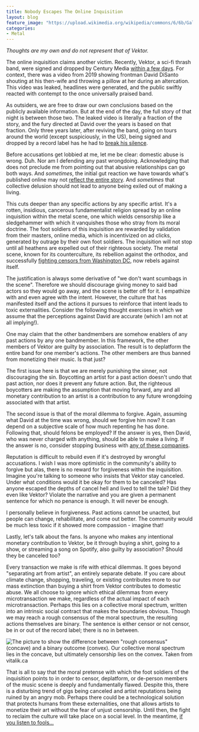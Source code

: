 ```yaml
---
title: Nobody Escapes The Online Inquisition
layout: blog
feature_image: "https://upload.wikimedia.org/wikipedia/commons/6/6b/Galileo_before_the_Holy_Office_-_Joseph-Nicolas_Robert-Fleury%2C_1847.png"
categories:
- Metal
---
```

*Thoughts are my own and do not represent that of Vektor.*

The online inquisition claims another victim. Recently, Vektor, a sci-fi thrash band, were signed and dropped by Century Media [within a few days](https://metalinjection.net/news/century-media-signs-drops-vektor-in-the-same-week).  For context, there was a video from 2019 showing frontman David DiSanto shouting at his then-wife and throwing a pillow at her during an altercation. This video was leaked, headlines were generated, and the public swiftly reacted with contempt to the once universally praised band.

As outsiders, we are free to draw our own conclusions based on the publicly available information. But at the end of the day, the full story of that night is between those two. The leaked video is literally a fraction of the story, and the fury directed at David over the years is based on that fraction. Only three years later, after reviving the band, going on tours around the world (except suspiciously, in the US), being signed and dropped by a record label has he had to [break his silence](https://www.youtube.com/watch?v=OS66FIG2WSI&feature=youtu.be).

Before accusations get lobbied at me, let me be clear: domestic abuse is wrong. Duh. Nor am I defending any past wrongdoing. Acknowledging that does not preclude me from pointing out that abusive relationships can go both ways. And _sometimes_, the initial gut reaction we have towards what's published online may not [reflect the entire story](https://en.wikipedia.org/wiki/Depp_v._Heard). And _sometimes_ that collective delusion should not lead to anyone being exiled out of making a living.

This cuts deeper than any specific actions by any specific artist. It's a rotten, insidious, cancerous fundamentalist religion spread by an online inquisition within the metal scene, one which wields censorship like a sledgehammer with which it vanquishes those who stray from its moral doctrine. The foot soldiers of this inquisition are rewarded by validation from their masters, online media, which is incentivized on ad clicks, generated by outrage by their own foot soldiers. The inquisition will not stop until all heathens are expelled out of their righteous society. The metal scene, known for its counterculture, its rebellion against the orthodox, and successfully [fighting censors from Washington DC](https://www.youtube.com/watch?v=vKRwls1kJUw), now rebels against itself.

The justification is always some derivative of "we don't want scumbags in the scene". Therefore we should discourage giving money to said bad actors so they would go away, and the scene is better off for it. I empathize with and even agree with the intent. However, the culture that has manifested itself and the actions it pursues to reinforce that intent leads to toxic externalities. Consider the following thought exercises in which we assume that the perceptions against David are accurate (which I am not at all implying!).

One may claim that the other bandmembers are somehow enablers of any past actions by any one bandmember. In this framework, the other members of Vektor are guilty by association. The result is to deplatform the entire band for one member's actions. The other members are thus banned from monetizing their music. Is that just?

The first issue here is that we are merely punishing the sinner, not discouraging the sin. Boycotting an artist for a past action doesn't undo that past action, nor does it prevent any future action. But, the righteous boycotters are making the assumption that moving forward, any and all monetary contribution to an artist is a contribution to any future wrongdoing associated with that artist.

The second issue is that of the moral dilemma to forgive. Again, assuming what David at the time was wrong, should we forgive him now? It can depend on a subjective scale of how much repenting he has done. Following that, should felons be employed? If the answer is yes, then David, who was never charged with anything, should be able to make a living. If the answer is no, consider stopping business with [any of these companies](https://www.careeraddict.com/companies-hire-felons). 

Reputation is difficult to rebuild even if it's destroyed by wrongful accusations. I wish I was more optimistic in the community's ability to forgive but alas, there is no reward for forgiveness within the inquisition. Imagine you're talking to someone who insists that Vektor stay canceled. Under what conditions would it be okay for them to be canceled? Has anyone escaped the depths of cancel hell and lived to tell the tale? Did they even like Vektor? Violate the narrative and you are given a permanent sentence for which no penance is enough. It will never be enough.

I personally believe in forgiveness. Past actions cannot be unacted, but people can change, rehabilitate, and come out better. The community would be much less toxic if it showed more compassion - imagine that!

Lastly, let's talk about the fans. Is anyone who makes any intentional monetary contribution to Vektor, be it through buying a shirt, going to a show, or streaming a song on Spotify, also guilty by association? Should they be canceled too? 

Every transaction we make is rife with ethical dilemmas. It goes beyond "separating art from artist", an entirely separate debate. If you care about climate change, shopping, traveling, or existing contributes more to our mass extinction than buying a shirt from Vektor contributes to domestic abuse. We all choose to ignore which ethical dilemmas from every microtransaction we make, regardless of the actual impact of each microtransaction. Perhaps this lies on a collective moral spectrum, written into an intrinsic social contract that makes the boundaries obvious. Though we may reach a rough consensus of the moral spectrum, the resulting actions themselves are binary. The sentence is either censor or not censor, be in or out of the record label; there is no in between.

![The picture to show the difference between "rough consensus" (concave) and a binary outcome (convex). Our collective moral spectrum lies in the concave, but ultimately censorship lies on the convex. Taken from vitalik.ca](https://vitalik.ca/images/daos/convex1.png)

That is all to say that the moral pretense with which the foot soldiers of the inquisition points to in order to censor, deplatform, or de-person members of the music scene is deeply and fundamentally flawed. Despite this, there is a disturbing trend of gigs being canceled and artist reputations being ruined by an angry mob. Perhaps there could be a technological solution that protects humans from these externalities, one that allows artists to monetize their art without the fear of unjust censorship. Until then, the fight to reclaim the culture will take place on a social level. In the meantime, [if you listen to fools...](https://www.youtube.com/watch?v=AkvHFBC35Oc)